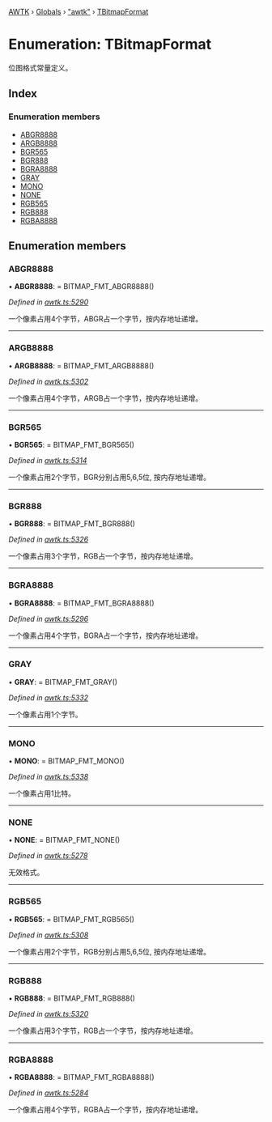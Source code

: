 [AWTK](../README.md) › [Globals](../globals.md) › ["awtk"](../modules/_awtk_.md) › [TBitmapFormat](_awtk_.tbitmapformat.md)

# Enumeration: TBitmapFormat

位图格式常量定义。

## Index

### Enumeration members

* [ABGR8888](_awtk_.tbitmapformat.md#abgr8888)
* [ARGB8888](_awtk_.tbitmapformat.md#argb8888)
* [BGR565](_awtk_.tbitmapformat.md#bgr565)
* [BGR888](_awtk_.tbitmapformat.md#bgr888)
* [BGRA8888](_awtk_.tbitmapformat.md#bgra8888)
* [GRAY](_awtk_.tbitmapformat.md#gray)
* [MONO](_awtk_.tbitmapformat.md#mono)
* [NONE](_awtk_.tbitmapformat.md#none)
* [RGB565](_awtk_.tbitmapformat.md#rgb565)
* [RGB888](_awtk_.tbitmapformat.md#rgb888)
* [RGBA8888](_awtk_.tbitmapformat.md#rgba8888)

## Enumeration members

###  ABGR8888

• **ABGR8888**: =  BITMAP_FMT_ABGR8888()

*Defined in [awtk.ts:5290](https://github.com/zlgopen/awtk-binding/blob/d723364/tools/code_gen/js/output/awtk.ts#L5290)*

一个像素占用4个字节，ABGR占一个字节，按内存地址递增。

___

###  ARGB8888

• **ARGB8888**: =  BITMAP_FMT_ARGB8888()

*Defined in [awtk.ts:5302](https://github.com/zlgopen/awtk-binding/blob/d723364/tools/code_gen/js/output/awtk.ts#L5302)*

一个像素占用4个字节，ARGB占一个字节，按内存地址递增。

___

###  BGR565

• **BGR565**: =  BITMAP_FMT_BGR565()

*Defined in [awtk.ts:5314](https://github.com/zlgopen/awtk-binding/blob/d723364/tools/code_gen/js/output/awtk.ts#L5314)*

一个像素占用2个字节，BGR分别占用5,6,5位, 按内存地址递增。

___

###  BGR888

• **BGR888**: =  BITMAP_FMT_BGR888()

*Defined in [awtk.ts:5326](https://github.com/zlgopen/awtk-binding/blob/d723364/tools/code_gen/js/output/awtk.ts#L5326)*

一个像素占用3个字节，RGB占一个字节，按内存地址递增。

___

###  BGRA8888

• **BGRA8888**: =  BITMAP_FMT_BGRA8888()

*Defined in [awtk.ts:5296](https://github.com/zlgopen/awtk-binding/blob/d723364/tools/code_gen/js/output/awtk.ts#L5296)*

一个像素占用4个字节，BGRA占一个字节，按内存地址递增。

___

###  GRAY

• **GRAY**: =  BITMAP_FMT_GRAY()

*Defined in [awtk.ts:5332](https://github.com/zlgopen/awtk-binding/blob/d723364/tools/code_gen/js/output/awtk.ts#L5332)*

一个像素占用1个字节。

___

###  MONO

• **MONO**: =  BITMAP_FMT_MONO()

*Defined in [awtk.ts:5338](https://github.com/zlgopen/awtk-binding/blob/d723364/tools/code_gen/js/output/awtk.ts#L5338)*

一个像素占用1比特。

___

###  NONE

• **NONE**: =  BITMAP_FMT_NONE()

*Defined in [awtk.ts:5278](https://github.com/zlgopen/awtk-binding/blob/d723364/tools/code_gen/js/output/awtk.ts#L5278)*

无效格式。

___

###  RGB565

• **RGB565**: =  BITMAP_FMT_RGB565()

*Defined in [awtk.ts:5308](https://github.com/zlgopen/awtk-binding/blob/d723364/tools/code_gen/js/output/awtk.ts#L5308)*

一个像素占用2个字节，RGB分别占用5,6,5位, 按内存地址递增。

___

###  RGB888

• **RGB888**: =  BITMAP_FMT_RGB888()

*Defined in [awtk.ts:5320](https://github.com/zlgopen/awtk-binding/blob/d723364/tools/code_gen/js/output/awtk.ts#L5320)*

一个像素占用3个字节，RGB占一个字节，按内存地址递增。

___

###  RGBA8888

• **RGBA8888**: =  BITMAP_FMT_RGBA8888()

*Defined in [awtk.ts:5284](https://github.com/zlgopen/awtk-binding/blob/d723364/tools/code_gen/js/output/awtk.ts#L5284)*

一个像素占用4个字节，RGBA占一个字节，按内存地址递增。
